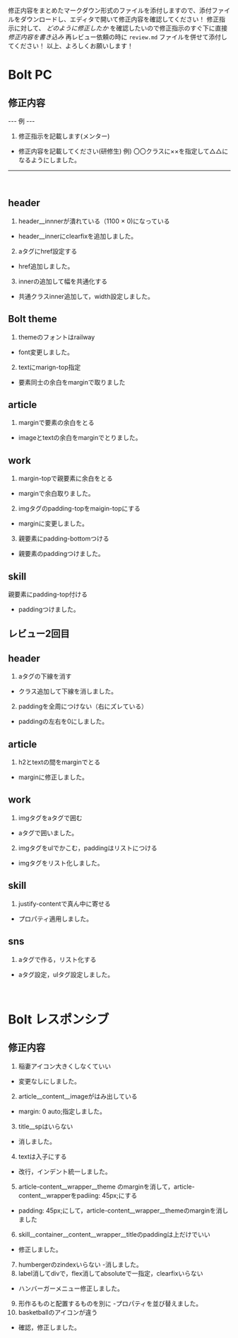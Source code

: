 修正内容をまとめたマークダウン形式のファイルを添付しますので、添付ファイルをダウンロードし、エディタで開いて修正内容を確認してください！
修正指示に対して、 *どのように修正したか* を確認したいので修正指示のすぐ下に直接 *修正内容を書き込み* 
再レビュー依頼の時に `review.md` ファイルを併せて添付してください！
以上、よろしくお願いします！
​
# Bolt PC
## 修正内容
--- 例 ---
1. 修正指示を記載します(メンター)
  - 修正内容を記載してください(研修生)
    例) 〇〇クラスに××を指定して△△になるようにしました。
----------
​
## header
1. header__innnerが潰れている（1100 × 0)になっている
  - header__innerにclearfixを追加しました。
2. aタグにhref設定する
  - href追加しました。
3. innerの追加して幅を共通化する
  - 共通クラスinner追加して，width設定しました。
## Bolt theme
1. themeのフォントはrailway
 - font変更しました。
2. textにmarign-top指定
 - 要素同士の余白をmarginで取りました
## article
1. marginで要素の余白をとる
 - imageとtextの余白をmarginでとりました。

## work
1. margin-topで親要素に余白をとる
 - marginで余白取りました。
2. imgタグのpadding-topをmaigin-topにする
 - marginに変更しました。
3. 親要素にpadding-bottomつける
 - 親要素のpaddingつけました。


## skill
親要素にpadding-top付ける
 - paddingつけました。



## レビュー2回目

## header
1. aタグの下線を消す
  - クラス追加して下線を消しました。
2. paddingを全周につけない（右にズレている）
  - paddingの左右を0にしました。

## article
1. h2とtextの間をmarginでとる
  - marginに修正しました。

## work
1. imgタグをaタグで囲む
  - aタグで囲いました。
2. imgタグをulでかこむ，paddingはリストにつける
  - imgタグをリスト化しました。

## skill
1. justify-contentで真ん中に寄せる
  - プロパティ適用しました。
## sns
1. aタグで作る，リスト化する
  - aタグ設定，ulタグ設定しました。
  



​
# Bolt レスポンシブ
## 修正内容
1. 稲妻アイコン大きくしなくていい
 - 変更なしにしました。
2. article__content__imageがはみ出している
 - margin: 0 auto;指定しました。
3. title__spはいらない
  - 消しました。
4. textは入子にする
  - 改行，インデント統一しました。
5. article-content__wrapper__theme のmarginを消して，article-content__wrapperをpadiing: 45px;にする
  - padding: 45px;にして，article-content__wrapper__themeのmarginを消しました
6. skill__container__content__wrapper__titleのpaddingは上だけでいい
  - 修正しました。
7. humbergerのzindexいらない
  -消しました。
8. label消してdivで，flex消してabsoluteで一指定，clearfixいらない
  - ハンバーガーメニュー修正しました。
9. 形作るものと配置するものを別に
  -プロパティを並び替えました。
10. basketballのアイコンが違う
  - 確認，修正しました。